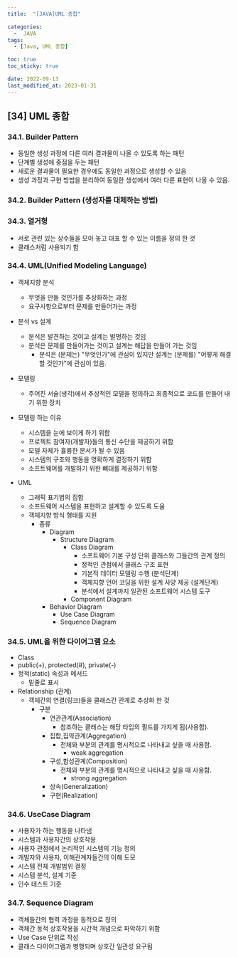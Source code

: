 ```yaml
---
title:  "[JAVA]UML 종합" 

categories:
  -  JAVA
tags:
  - [Java, UML 종합]

toc: true
toc_sticky: true

date: 2022-09-13
last_modified_at: 2023-01-31
---
```

[34] UML 종합
----
### 34.1. Builder Pattern
- 동일한 생성 과정에 다른 여러 결과물이 나올 수 있도록 하는 패턴
- 단계별 생성에 중점을 두는 패턴 
- 새로운 결과물이 필요한 경우에도 동일한 과정으로 생성할 수 있음 
- 생성 과정과 구현 방법을 분리하여 동일한 생성에서 여러 다른 표현이 나올 수 있음.

### 34.2. Builder Pattern (생성자를 대체하는 방법)

### 34.3. 열거형
- 서로 관련 있는 상수들을 모아 놓고 대표 할 수 있는 이름을 정의 한 것
- 클래스처럼 사용되기 함 

### 34.4. UML(Unified Modeling Language)
- 객체지향 분석 
  - 무엇을 만들 것인가를 추상화하는 과정 
  - 요구사항으로부터 문제를 만들어가는 과정 
- 분석 vs 설계
  - 분석은 발견하는 것이고 설계는 발명하는 것임 
  - 분석은 문제를 만들어가는 것이고 설계는 해답을 만들어 가는 것임
    - 분석은 (문제는) "무엇인가"에 관심이 있지만 설계는 (문제를) "어떻게 해결할 것인가"에 관심이 있음.
- 모델링
  - 주어진 서술(생각)에서 추상적인 모델을 정의하고 최종적으로 코드를 만들어 내기 위한 장치 
- 모델링 하는 이유
  - 시스템을 눈에 보이게 하기 위함 
  - 프로젝트 참여자(개발자)들의 통신 수단을 제공하기 위함 
  - 모델 자체가 휼륭한 문서가 될 수 있음 
  - 시스템의 구조와 행동을 명확하게 결정하기 위함 
  - 소프트웨어를 개발하기 위한 뼈대를 제공하기 위함 

- UML 
  - 그래픽 표기법의 집합
  - 소프트웨어 시스템을 표현하고 설계할 수 있도록 도움
  - 객체지향 방식 형태를 지원
    - 종류
      - Diagram
        - Structure Diagram
          - Class Diagram
            - 소프트웨어 기본 구성 단위 클래스와 그들간의 관계 정의 
            - 정적인 관점에서 클래스 구조 표현 
            - 기본적 데이터 모델링 수행 (분석단계)
            - 객체지향 언어 코딩을 위한 설계 사양 제공 (설계단계)
            - 분석에서 설계까지 일관된 소프트웨어 시스템 도구 
          - Component Diagram
      - Behavior Diagram
        - Use Case Diagram
        - Sequence Diagram

### 34.5. UML을 위한 다이어그램 요소 
- Class 
- public(+), protected(#), private(-)
- 정적(static) 속성과 메서드
  - 밑줄로 표시 
- Relationship (관계)
  - 객체간의 연결(링크)들을 클래스간 관계로 추상화 한 것
    - 구분 
      - 연관관계(Association)
        - 참조하는 클래스는 해당 타입의 필드를 가지게 됨(사용함).
      - 집합,집약관계(Aggregation)
        - 전체와 부분의 관계를 명시적으로 나타내고 싶을 때 사용함.
          - weak aggregation
      - 구성,합성관계(Composition)
        - 전체와 부분의 관계를 명시적으로 나타내고 싶을 때 사용함.
          - strong aggregation
      - 상속(Generalization)
      - 구현(Realization)

### 34.6. UseCase Diagram
- 사용자가 하는 행동을 나타냄 
- 시스템과 사용자간의 상호작용
- 사용자 관점에서 논리적인 시스템의 기능 정의 
- 개발자와 사용자, 이해관계자들간의 이해 도모 
- 시스템 전체 개발범위 결정 
- 시스템 분석, 설계 기준 
- 인수 테스트 기준 

### 34.7. Sequence Diagram
- 객체들간의 협력 과정을 동적으로 정의 
- 객체간 동적 상호작용을 시간적 개념으로 파악하기 위함
- Use Case 단위로 작성 
- 클래스 다이어그램과 병행되며 상호간 일관성 요구됨